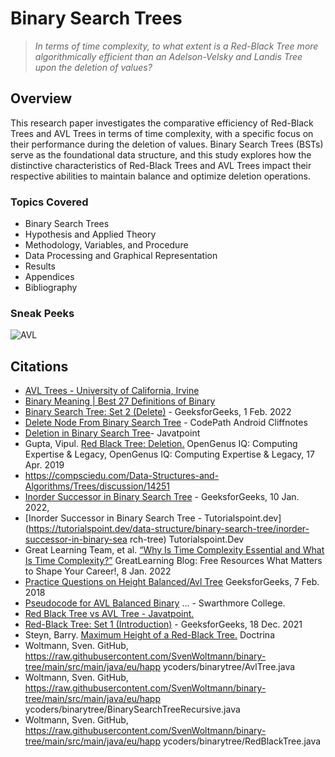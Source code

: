 # Binary Search Trees
>*In terms of time complexity, to what extent is a Red-Black Tree more algorithmically efficient than an Adelson-Velsky and Landis Tree upon the deletion of values?*

## Overview
This research paper investigates the comparative efficiency of Red-Black Trees and AVL Trees in terms of time complexity, with a specific focus on their performance during the deletion of values. Binary Search Trees (BSTs) serve as the foundational data structure, and this study explores how the distinctive characteristics of Red-Black Trees and AVL Trees impact their respective abilities to maintain balance and optimize deletion operations.

### Topics Covered
- Binary Search Trees
- Hypothesis and Applied Theory
- Methodology, Variables, and Procedure
- Data Processing and Graphical Representation
- Results
- Appendices
- Bibliography

### Sneak Peeks
![AVL](https://github.com/user-attachments/assets/e541bce2-68a6-4924-9e5b-d3005f1435b2)
## Citations

- [AVL Trees - University of California, Irvine](https://www.ics.uci.edu/~goodrich/teach/cs260P/notes/AVLTrees.pdf)
- [Binary Meaning | Best 27 Definitions of Binary](https://www.yourdictionary.com/binary)
- [Binary Search Tree: Set 2 (Delete)](https://www.geeksforgeeks.org/binary-search-tree-set-2-delete/) - GeeksforGeeks, 1 Feb. 2022
- [Delete Node From Binary Search Tree]( https://guides.codepath.com/compsci/Delete-Node-From-Binary-Search-Tree) - CodePath Android Cliffnotes
- [Deletion in Binary Search Tree](https://www.javatpoint.com/deletion-in-binary-search-tree)- Javatpoint
- Gupta, Vipul. [Red Black Tree: Deletion.](https://iq.opengenus.org/red-black-tree-deletion/) OpenGenus IQ: Computing Expertise & Legacy, OpenGenus IQ: Computing Expertise & Legacy, 17 Apr. 2019
- https://compsciedu.com/Data-Structures-and-Algorithms/Trees/discussion/14251
- [Inorder Successor in Binary Search Tree](https://www.geeksforgeeks.org/inorder-successor-in-binary-search-tree/) - GeeksforGeeks, 10 Jan. 2022, 
- [Inorder Successor in Binary Search Tree - Tutorialspoint.dev](https://tutorialspoint.dev/data-structure/binary-search-tree/inorder-successor-in-binary-sea rch-tree) Tutorialspoint.Dev
- Great Learning Team, et al. [“Why Is Time Complexity Essential and What Is Time Complexity?”](https://www.mygreatlearning.com/blog/why-is-time-complexity-essential/) GreatLearning Blog: Free Resources What Matters to Shape Your Career!, 8 Jan. 2022
- [Practice Questions on Height Balanced/Avl Tree](https://www.geeksforgeeks.org/practice-questions-height-balancedavl-tree/) GeeksforGeeks, 7 Feb. 2018
- [Pseudocode for AVL Balanced Binary](https://www.cs.swarthmore.edu/~brody/cs35/f14/Labs/extras/08/avl_pseudo.pdf) ... - Swarthmore College.
- [Red Black Tree vs AVL Tree - Javatpoint.](https://www.javatpoint.com/red-black-tree-vs-avl-tree)
- [Red-Black Tree: Set 1 (Introduction)](https://www.geeksforgeeks.org/red-black-tree-set-1-introduction-2/) - GeeksforGeeks, 18 Dec. 2021
- Steyn, Barry. [Maximum Height of a Red-Black Tree.](https://doctrina.org/maximum-height-of-red-black-tree.html) Doctrina
- Woltmann, Sven. GitHub, https://raw.githubusercontent.com/SvenWoltmann/binary-tree/main/src/main/java/eu/happ ycoders/binarytree/AvlTree.java
- Woltmann, Sven. GitHub, https://raw.githubusercontent.com/SvenWoltmann/binary-tree/main/src/main/java/eu/happ ycoders/binarytree/BinarySearchTreeRecursive.java
- Woltmann, Sven. GitHub, https://raw.githubusercontent.com/SvenWoltmann/binary-tree/main/src/main/java/eu/happ ycoders/binarytree/RedBlackTree.java
